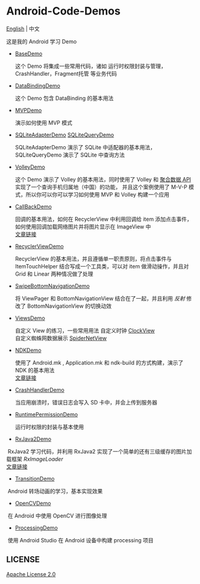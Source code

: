 # Android-Code-Demos

[English](https://github.com/InnoFang/Android-Code-Demos/blob/master/README.md) | 中文

这是我的 Android 学习 Demo  

+ [BaseDemo](https://github.com/InnoFang/Android-Code-Demos/tree/master/BaseDemo)

  这个 Demo 将集成一些常用代码，诸如 运行时权限封装与管理，CrashHandler，Fragment托管 等业务代码
  
+ [DataBindingDemo](https://github.com/InnoFang/Android-Code-Demos/tree/master/DataBingDemo)
  
  这个 Demo 包含 DataBinding 的基本用法
  
+ [MVPDemo](https://github.com/InnoFang/Android-Code-Demos/tree/master/MVPDemo)
 
   演示如何使用 MVP 模式
   
+ [SQLiteAdapterDemo](https://github.com/InnoFang/Android-Code-Demos/tree/master/SQLiteAdapterDemo) [SQLiteQueryDemo](https://github.com/InnoFang/Android-Code-Demos/tree/master/SQLIteQueryDemo)

  SQLiteAdapterDemo 演示了 SQLite 中适配器的基本用法，SQLiteQueryDemo 演示了 SQLite 中查询方法
  
+ [VolleyDemo](https://github.com/InnoFang/Android-Code-Demos/tree/master/VolleyDemo)

  这个 Demo 演示了 Volley 的基本用法，同时使用了 Volley 和 [聚合数据 API](https://www.juhe.cn/) 实现了一个查询手机归属地（中国）的功能，
  并且这个案例使用了 M-V-P 模式，所以你可以你可以学习如何使用 MVP 和 Volley 构建一个应用
  
+ [CallBackDemo](https://github.com/InnoFang/Android-Code-Demos/tree/master/CallBackDemo)   
    
     回调的基本用法，如何在 RecyclerView 中利用回调给 item 添加点击事件，如何使用回调加载网络图片并将图片显示在 ImageView 中      
     [文章链接](http://innofang.github.io/2017/03/08/%E4%BB%8E%E9%9B%B6%E5%BC%80%E5%A7%8B%E7%9A%84%E5%9B%9E%E8%B0%83/)
   
+ [RecyclerViewDemo](https://github.com/InnoFang/Android-Code-Demos/tree/master/RecyclerViewDemo)

  RecyclerView 的基本用法，并且遵循单一职责原则，将点击事件与 ItemTouchHelper 结合写成一个工具类，可以对 item 做滑动操作，并且对 Grid 和 Linear 两种情况做了处理
  
+ [SwipeBottomNavigationDemo](https://github.com/InnoFang/Android-Code-Demos/tree/master/SwipeBottomNavigationDemo)

  将 ViewPager 和 BottomNavigationView 结合在了一起，并且利用 _反射_ 修改了 BottomNavigationView 的切换动效
  
+ [ViewsDemo](https://github.com/InnoFang/Android-Code-Demos/tree/master/ViewsDemo)

    自定义 View 的练习，一些常用用法
    自定义时钟 [ClockView](https://github.com/InnoFang/Android-Code-Demos/blob/master/ViewsDemo/app/src/main/java/com/innofang/viewsdemo/views/ClockView.java)   
    自定义蜘蛛网数据展示 [SpiderNetView](https://github.com/InnoFang/Android-Code-Demos/blob/master/ViewsDemo/app/src/main/java/com/innofang/viewsdemo/views/SpiderNetView.java)  
  
+ [NDKDemo](https://github.com/InnoFang/Android-Code-Demos/tree/master/NDKDemo) 

  使用了 Android.mk , Application.mk 和 ndk-build 的方式构建，演示了 NDK 的基本用法  
  [文章链接](http://innofang.github.io/2017/04/16/Android-NDK%E5%BC%80%E5%8F%91%E4%BB%8E0%E5%88%B01/)
  
+ [CrashHandlerDemo](https://github.com/InnoFang/Android-Code-Demos/tree/master/CrashHandlerDemo)

  当应用崩溃时，错误日志会写入 SD 卡中，并会上传到服务器

+ [RuntimePermissionDemo](https://github.com/InnoFang/Android-Code-Demos/tree/master/RuntimePermissionDemo)

  运行时权限的封装与基本使用
  
+ [RxJava2Demo](https://github.com/InnoFang/Android-Code-Demos/tree/master/RxJava2Demo)

  RxJava2 学习代码，并利用 RxJava2 实现了一个简单的还有三级缓存的图片加载框架 _RxImageLoader_  
  [文章链接](https://innofang.github.io/2017/04/28/RxJava2-%E4%BD%BF%E7%94%A8%E5%B0%8F%E8%AE%B0/)
  
+ [TransitionDemo](https://github.com/InnoFang/Android-Code-Demos/tree/master/TransitionDemo)

  Android 转场动画的学习，基本实现效果
  
+ [OpenCVDemo](https://github.com/InnoFang/Android-Code-Demos/tree/master/OpenCVDemo)

  在 Android 中使用 OpenCV 进行图像处理

+ [ProcessingDemo](https://github.com/InnoFang/Android-Code-Demos/tree/master/ProcessingDemo)

  使用 Android Studio 在 Android 设备中构建 processing 项目
 
## LICENSE

[Apache License 2.0](https://github.com/InnoFang/Android-Code-Demos/blob/master/LICENSE)
  
